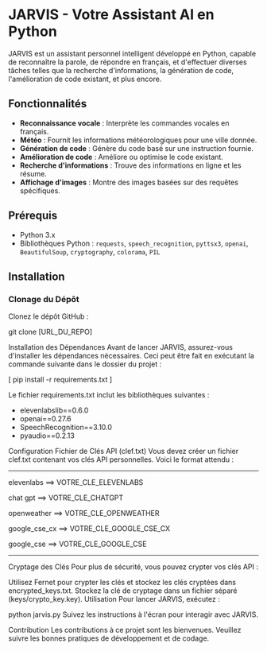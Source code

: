 # JARVIS - Votre Assistant AI en Python

JARVIS est un assistant personnel intelligent développé en Python, capable de reconnaître la parole, de répondre en français, et d'effectuer diverses tâches telles que la recherche d'informations, la génération de code, l'amélioration de code existant, et plus encore.

## Fonctionnalités

- **Reconnaissance vocale** : Interprète les commandes vocales en français.
- **Météo** : Fournit les informations météorologiques pour une ville donnée.
- **Génération de code** : Génère du code basé sur une instruction fournie.
- **Amélioration de code** : Améliore ou optimise le code existant.
- **Recherche d'informations** : Trouve des informations en ligne et les résume.
- **Affichage d'images** : Montre des images basées sur des requêtes spécifiques.

## Prérequis

- Python 3.x
- Bibliothèques Python : `requests`, `speech_recognition`, `pyttsx3`, `openai`, `BeautifulSoup`, `cryptography`, `colorama`, `PIL`

## Installation

### Clonage du Dépôt

Clonez le dépôt GitHub :

git clone [URL_DU_REPO]

Installation des Dépendances
Avant de lancer JARVIS, assurez-vous d'installer les dépendances nécessaires. Ceci peut être fait en exécutant la commande suivante dans le dossier du projet :

[ pip install -r requirements.txt ]

Le fichier requirements.txt inclut les bibliothèques suivantes :
- elevenlabslib==0.6.0
- openai==0.27.6
- SpeechRecognition==3.10.0
- pyaudio==0.2.13

Configuration
Fichier de Clés API (clef.txt)
Vous devez créer un fichier clef.txt contenant vos clés API personnelles. Voici le format attendu :

-----------------------------------------------

elevenlabs ==> VOTRE_CLE_ELEVENLABS

chat gpt ==> VOTRE_CLE_CHATGPT

openweather ==> VOTRE_CLE_OPENWEATHER

google_cse_cx ==> VOTRE_CLE_GOOGLE_CSE_CX

google_cse ==> VOTRE_CLE_GOOGLE_CSE

-----------------------------------------------
Cryptage des Clés
Pour plus de sécurité, vous pouvez crypter vos clés API :

Utilisez Fernet pour crypter les clés et stockez les clés cryptées dans encrypted_keys.txt.
Stockez la clé de cryptage dans un fichier séparé (keys/crypto_key.key).
Utilisation
Pour lancer JARVIS, exécutez :


python jarvis.py
Suivez les instructions à l'écran pour interagir avec JARVIS.

Contribution
Les contributions à ce projet sont les bienvenues. Veuillez suivre les bonnes pratiques de développement et de codage.




